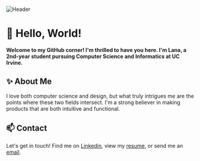 ![Header](https://media.licdn.com/dms/image/D4E16AQFIjPpoCxFi5g/profile-displaybackgroundimage-shrink_350_1400/0/1691387915484?e=1698278400&v=beta&t=CfJTz12B2GgUmLFVfHhSCIp0kBxUHrs4jfwKWLdnYBQ)
# 👋 Hello, World!   
**Welcome to my GitHub corner! I'm thrilled to have you here. I'm Lana, a 2nd-year student pursuing Computer Science and Informatics at UC Irvine.**

## ✨ About Me 
I love both computer science and design, but what truly intrigues me are the points where these two fields intersect. I'm a strong believer in making products that are both intuitive and functional. 

## 📫 Contact
Let's get in touch! Find me on [Linkedin](https://www.linkedin.com/in/lanamramadan), view my [resume](https://drive.google.com/file/d/1WRrYkybstDmjeIHxb3F1EdWzIX6EBw1m/view?usp=sharing), or send me an [email](mailto:lanamramadan@gmail.com).

